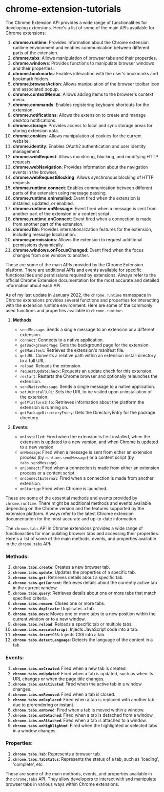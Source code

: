 # chrome-extension-tutorials

The Chrome Extension API provides a wide range of functionalities for developing extensions. Here's a list of some of the main APIs available for Chrome extensions:

1. **chrome.runtime**: Provides information about the Chrome extension runtime environment and enables communication between different parts of the extension.
2. **chrome.tabs**: Allows manipulation of browser tabs and their properties.
3. **chrome.windows**: Provides functions to manipulate browser windows and their properties.
4. **chrome.bookmarks**: Enables interaction with the user's bookmarks and bookmark folders.
5. **chrome.browserAction**: Allows manipulation of the browser toolbar icon and associated popup.
6. **chrome.contextMenus**: Allows adding items to the browser's context menu.
7. **chrome.commands**: Enables registering keyboard shortcuts for the extension.
8. **chrome.notifications**: Allows the extension to create and manage desktop notifications.
9. **chrome.storage**: Provides access to local and sync storage areas for storing extension data.
10. **chrome.cookies**: Allows manipulation of cookies for the current website.
11. **chrome.identity**: Enables OAuth2 authentication and user identity management.
12. **chrome.webRequest**: Allows monitoring, blocking, and modifying HTTP requests.
13. **chrome.webNavigation**: Provides information about the navigation events in the browser.
14. **chrome.webRequestBlocking**: Allows synchronous blocking of HTTP requests.
15. **chrome.runtime.connect**: Enables communication between different parts of the extension using message passing.
16. **chrome.runtime.onInstalled**: Event fired when the extension is installed, updated, or enabled.
17. **chrome.runtime.onMessage**: Event fired when a message is sent from another part of the extension or a content script.
18. **chrome.runtime.onConnect**: Event fired when a connection is made from another part of the extension.
19. **chrome.i18n**: Provides internationalization features for the extension, including message localization.
20. **chrome.permissions**: Allows the extension to request additional permissions dynamically.
21. **chrome.windows.onFocusChanged**: Event fired when the focus changes from one window to another.

These are some of the main APIs provided by the Chrome Extension platform. There are additional APIs and events available for specific functionalities and permissions required by extensions. Always refer to the official Chrome Extension documentation for the most accurate and detailed information about each API.


As of my last update in January 2022, the `chrome.runtime` namespace in Chrome extensions provides several functions and properties for interacting with the extension runtime environment. Here are some of the commonly used functions and properties available in `chrome.runtime`:

1. **Methods**:
   - `sendMessage`: Sends a single message to an extension or a different extension.
   - `connect`: Connects to a native application.
   - `getBackgroundPage`: Gets the background page for the extension.
   - `getManifest`: Retrieves the extension's manifest file.
   - `getURL`: Converts a relative path within an extension install directory to a full URL.
   - `reload`: Reloads the extension.
   - `requestUpdateCheck`: Requests an update check for this extension.
   - `restart`: Restarts the Chrome browser and optionally relaunches the extension.
   - `sendNativeMessage`: Sends a single message to a native application.
   - `setUninstallURL`: Sets the URL to be visited upon uninstallation of the extension.
   - `getPlatformInfo`: Retrieves information about the platform the extension is running on.
   - `getPackageDirectoryEntry`: Gets the DirectoryEntry for the package directory.

2. **Events**:
   - `onInstalled`: Fired when the extension is first installed, when the extension is updated to a new version, and when Chrome is updated to a new version.
   - `onMessage`: Fired when a message is sent from either an extension process (by `runtime.sendMessage`) or a content script (by `tabs.sendMessage`).
   - `onConnect`: Fired when a connection is made from either an extension process or a content script.
   - `onConnectExternal`: Fired when a connection is made from another extension.
   - `onStartup`: Fired when Chrome is launched.

These are some of the essential methods and events provided by `chrome.runtime`. There might be additional methods and events available depending on the Chrome version and the features supported by the extension platform. Always refer to the latest Chrome extension documentation for the most accurate and up-to-date information.



The `chrome.tabs` API in Chrome extensions provides a wide range of functionalities for manipulating browser tabs and accessing their properties. Here's a list of some of the main methods, events, and properties available in the `chrome.tabs` API:

### Methods:
1. **`chrome.tabs.create`**: Creates a new browser tab.
2. **`chrome.tabs.update`**: Updates the properties of a specific tab.
3. **`chrome.tabs.get`**: Retrieves details about a specific tab.
4. **`chrome.tabs.getCurrent`**: Retrieves details about the currently active tab in the current window.
5. **`chrome.tabs.query`**: Retrieves details about one or more tabs that match specified criteria.
6. **`chrome.tabs.remove`**: Closes one or more tabs.
7. **`chrome.tabs.duplicate`**: Duplicates a tab.
8. **`chrome.tabs.move`**: Moves one or more tabs to a new position within the current window or to a new window.
9. **`chrome.tabs.reload`**: Reloads a specific tab or multiple tabs.
10. **`chrome.tabs.executeScript`**: Injects JavaScript code into a tab.
11. **`chrome.tabs.insertCSS`**: Injects CSS into a tab.
12. **`chrome.tabs.detectLanguage`**: Detects the language of the content in a tab.

### Events:
1. **`chrome.tabs.onCreated`**: Fired when a new tab is created.
2. **`chrome.tabs.onUpdated`**: Fired when a tab is updated, such as when its URL changes or when the page title changes.
3. **`chrome.tabs.onActivated`**: Fired when the active tab in a window changes.
4. **`chrome.tabs.onRemoved`**: Fired when a tab is closed.
5. **`chrome.tabs.onReplaced`**: Fired when a tab is replaced with another tab due to prerendering or instant.
6. **`chrome.tabs.onMoved`**: Fired when a tab is moved within a window.
7. **`chrome.tabs.onDetached`**: Fired when a tab is detached from a window.
8. **`chrome.tabs.onAttached`**: Fired when a tab is attached to a window.
9. **`chrome.tabs.onHighlighted`**: Fired when the highlighted or selected tabs in a window changes.

### Properties:
1. **`chrome.tabs.Tab`**: Represents a browser tab.
2. **`chrome.tabs.TabStatus`**: Represents the status of a tab, such as 'loading', 'complete', etc.

These are some of the main methods, events, and properties available in the `chrome.tabs` API. They allow developers to interact with and manipulate browser tabs in various ways within Chrome extensions.
